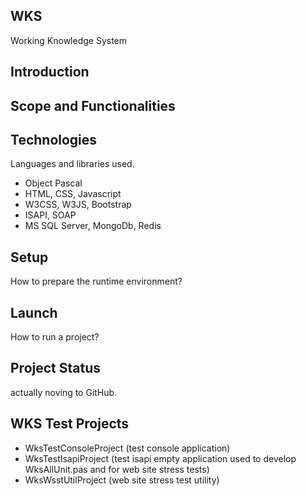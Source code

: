 ## WKS
Working Knowledge System

## Introduction

## Scope and Functionalities

## Technologies
Languages and libraries used.
- Object Pascal
- HTML, CSS, Javascript
- W3CSS, W3JS, Bootstrap
- ISAPI, SOAP
- MS SQL Server, MongoDb, Redis

## Setup
How to prepare the runtime environment?

## Launch
How to run a project?

## Project Status
actually noving to GitHub.

## WKS Test Projects
- WksTestConsoleProject (test console application)
- WksTestIsapiProject   (test isapi empty application used to develop WksAllUnit.pas and for web site stress tests)
- WksWsstUtilProject    (web site stress test utility)
